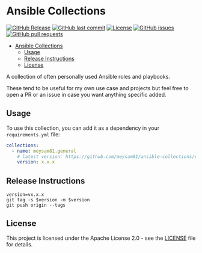 # Ansible Collections

[![GitHub Release](https://img.shields.io/github/v/release/meysam81/ansible-collections)](https://github.com/meysam81/ansible-collections/releases/latest)
[![GitHub last commit](https://img.shields.io/github/last-commit/meysam81/ansible-collections)](https://github.com/meysam81/ansible-collections/commits/main)
[![License](https://img.shields.io/github/license/meysam81/ansible-collections)](https://github.com/meysam81/ansible-collections/blob/main/LICENSE)
[![GitHub issues](https://img.shields.io/github/issues/meysam81/ansible-collections)](https://github.com/meysam81/ansible-collections/issues)
[![GitHub pull requests](https://img.shields.io/github/issues-pr/meysam81/ansible-collections)](https://github.com/meysam81/ansible-collections/pulls)

<!-- START doctoc generated TOC please keep comment here to allow auto update -->
<!-- DON'T EDIT THIS SECTION, INSTEAD RE-RUN doctoc TO UPDATE -->

- [Ansible Collections](#ansible-collections)
  - [Usage](#usage)
  - [Release Instructions](#release-instructions)
  - [License](#license)

<!-- END doctoc generated TOC please keep comment here to allow auto update -->

A collection of often personally used Ansible roles and playbooks.

These tend to be useful for my own use case and projects but feel free to open
a PR or an issue in case you want anything specific added.

## Usage

To use this collection, you can add it as a dependency in your `requirements.yml`
file:

```yaml
collections:
  - name: meysam81.general
    # latest version: https://github.com/meysam81/ansible-collections/releases
    version: x.x.x
```

## Release Instructions

```shell
version=vx.x.x
git tag -s $version -m $version
git push origin --tags
```

## License

This project is licensed under the Apache License 2.0 - see the
[LICENSE](LICENSE) file for details.
